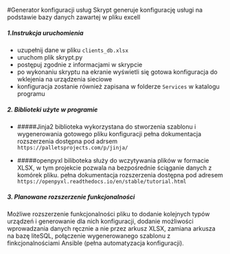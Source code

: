 #Generator konfiguracji usług
Skrypt generuje konfigurację usługi na podstawie bazy danych zawartej w pliku excell

##### 1.Instrukcja uruchomienia
  - uzupełnij dane w pliku `clients_db.xlsx`
 - uruchom plik skrypt.py
 - postępuj zgodnie z informacjami w skrypcie
 - po wykonaniu skryptu na ekranie wyświetli się gotowa konfiguracja do wklejenia na urządzenia sieciowe
 - konfiguracja zostanie również zapisana w folderze `Services` w katalogu programu
 
 ##### 2. Biblioteki użyte w programie
 - #####Jinja2
    biblioteka wykorzystana do stworzenia szablonu i wygenerowania gotowego pliku konfiguracji
    pełna dokumentacja rozszerzenia dostępna pod adrsem `https://palletsprojects.com/p/jinja/`
    
 - #####openpyxl
    biliboteka służy do wczytywania plików w formacie XLSX, w tym projekcie pozwala na bezpośrednie ściąganie danych z komórek pliku. 
    pełna dokumentacja rozszerzenia dostępna pod adresem `https://openpyxl.readthedocs.io/en/stable/tutorial.html`
##### 3. Planowane rozszerzenie funkcjonalności
Możliwe rozszerzenie funkcjonalności pliku to dodanie kolejnych typów urządzeń i generowanie dla nich konfiguracji, dodanie możliwości wprowadzania danych ręcznie a nie przez arkusz XLSX, zamiana arkusza na bazę liteSQL,
połączenie wygenerowanego szablonu z finkcjonalnościami Ansible (pełna automatyzacja konfiguracji).